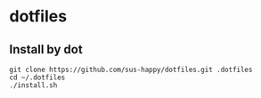 # dotfiles

## Install by dot

```
git clone https://github.com/sus-happy/dotfiles.git .dotfiles
cd ~/.dotfiles
./install.sh
```